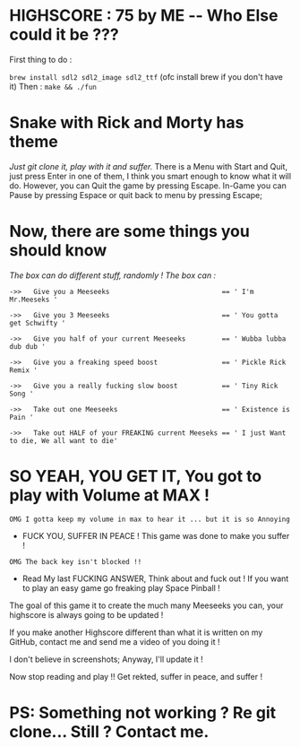 # HIGHSCORE : 75 by ME -- Who Else could it be ??? #

First thing to do :

`brew install sdl2 sdl2_image sdl2_ttf`
(ofc install brew if you don't have it)
Then :
`make && ./fun`

# Snake with Rick and Morty has theme #

*Just git clone it, play with it and suffer.*
There is a Menu with Start and Quit, just press Enter in one of them, I think you smart enough to know what it will do.
However, you can Quit the game by pressing Escape.
In-Game you can Pause by pressing Espace or quit back to menu by pressing Escape;

# Now, there are some things you should know #

*The box can do different stuff, randomly !
The box can :*

`->>   Give you a Meeseeks                            == ' I'm Mr.Meeseks '`

`->>   Give you 3 Meeseeks                            == ' You gotta get Schwifty '`

`->>   Give you half of your current Meeseeks         == ' Wubba lubba dub dub '`

`->>   Give you a freaking speed boost                == ' Pickle Rick Remix '`

`->>   Give you a really fucking slow boost           == ' Tiny Rick Song '`

`->>   Take out one Meeseeks                          == ' Existence is Pain '`

`->>   Take out HALF of your FREAKING current Meeseks == ' I just Want to die, We all want to die'`


# SO YEAH, YOU GET IT, You got to play with Volume at MAX ! #

`OMG I gotta keep my volume in max to hear it ... but it is so Annoying`

* FUCK YOU, SUFFER IN PEACE ! This game was done to make you suffer !

`OMG The back key isn't blocked !!`

* Read My last FUCKING ANSWER, Think about and fuck out ! If you want to play an easy game go freaking play Space Pinball !

The goal of this game it to create the much many Meeseeks you can, your highscore is always going to be updated !

If you make another Highscore different than what it is written on my GitHub,
contact me and send me a video of you doing it !

I don't believe in screenshots; Anyway, I'll update it !

Now stop reading and play !! Get rekted, suffer in peace, and suffer !

# PS: Something not working ? Re git clone... Still ? Contact me. #
